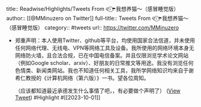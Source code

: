 title:: Readwise/Highlights/Tweets From ୧⍤⃝☂️我想养猫～（感冒睡觉版）
author:: [[@MMinuzero on Twitter]]
full-title:: Tweets From ୧⍤⃝☂️我想养猫～（感冒睡觉版）
category:: #tweets
url:: https://twitter.com/MMinuzero
- 郑重声明：本人使用Twitter、github等平台，均使用国家合法信道，并未使用任何网络代理、无线电、VPN等网络工具及设备。我所使用的网络环境本身无网络防火墙，且合法合规，已在中国电信备案。并且仅限浏览学术论文网站（例如Google scholar、arxiv）、好朋友的日常推文等用途。我没有浏览任何色情类、新闻类网站。我也不知道任何相关工具，我所学网络知识均来自于谢希仁教授的《计算机网络（第六版）》一书。望各位周知。
  
  （应该都知道最近承德发生什么事情了吧，，有必要做个声明了） ([View Tweet](https://twitter.com/MMinuzero/status/1708096924358942828)) #Highlight #[[2023-10-01]]